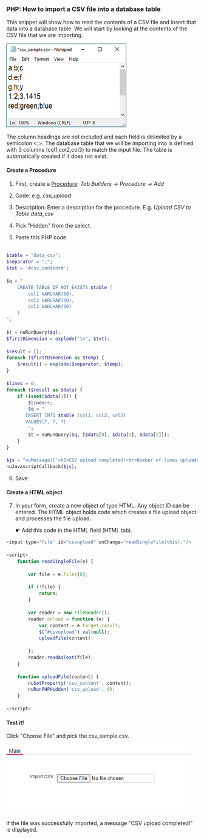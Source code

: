 ### PHP: How to import a CSV file into a database table

This snippet will show how to read the contents of a CSV file and insert that data into a database table. 
We will start by looking at the contents of the CSV file that we are importing. 

<p align="left">
  <img src="screenshots/csv_sample.png">
</p>

The column headings are not included and each field is delimited by a semicolon <;>.
The database table that we will be importing into is defined with 3 columns (col1,col2,col3) to match the input file. The table is automatically created if it does not exist.


#### Create a Procedure

1. First, create a [Procedure](https://wiki.nubuilder.net/nubuilderforte/index.php/Procedures): *Tab Builders -> Procedure -> Add* 

2. Code: e.g. *csv_upload*

3. Description: Enter a description for the procedure. E.g. *Upload CSV to Table data_csv*

4. Pick "Hidden" from the select.

5. Paste this PHP code

```php

$table = "data_csv";
$separator = ";";
$txt = '#csv_content#';

$q = "
	CREATE TABLE IF NOT EXISTS $table (
		col1 VARCHAR(50),
		col2 VARCHAR(50),
		col3 VARCHAR(50)
	)
";

$t = nuRunQuery($q);
$firstDimension = explode("\n", $txt);

$result = [];
foreach ($firstDimension as $temp) {
    $result[] = explode($separator, $temp);
}

$lines = 0;
foreach ($result as $data) {
    if (isset($data[1])) {
        $lines++;
        $q = "
	   INSERT INTO $table (col1, col2, col3)
	   VALUES(?, ?, ?)
        ";
        $t = nuRunQuery($q, [$data[0], $data[1], $data[2]]);
    }
}

$js = "nuMessage(['<h1>CSV upload completed!<br>Number of lines uploaded: $lines<br>Data stored in the $table table.</h1>']);";
nuJavascriptCallback($js);

```

6. Save

#### Create a HTML object

7. In your form, create a new object of type HTML. Any object ID can be entered.
The HTML object holds code which creates a file upload object and processes the file upload.

   ☛  Add this code in the HTML field (HTML tab).

```javascript
<input type='file' id="csvupload" onChange="readSingleFile(this);"/>

<script>
    function readSingleFile(e) {

        var file = e.files[0];

        if (!file) {
            return;
        }

        var reader = new FileReader();
        reader.onload = function (e) {
            var content = e.target.result;
            $("#csvupload").val(null);
            uploadFile(content);

        };
        reader.readAsText(file);
    }

    function uploadFile(content) {
        nuSetProperty('csv_content', content);
        nuRunPHPHidden('csv_upload', 0);
    }

</script>

```

#### Test it!

Click "Choose File" and pick the csv_sample.csv.

<p align="left">
  <img src="screenshots/file_input.png">
</p>

If the file was successfully imported, a message "CSV upload completed!" is displayed.
